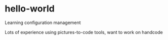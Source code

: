# hello-world
Learning configuration management

Lots of experience using pictures-to-code tools, want to work on handcode
